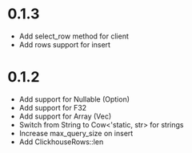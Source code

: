 0.1.3
=====

* Add select_row method for client
* Add rows support for insert 

0.1.2
=====

* Add support for Nullable (Option)
* Add support for F32
* Add support for Array (Vec)
* Switch from String to Cow<'static, str> for strings
* Increase max_query_size on insert
* Add ClickhouseRows::len
